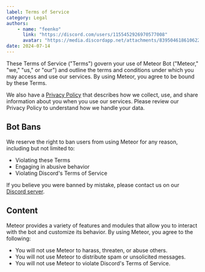 ```yaml
---
label: Terms of Service
category: Legal
authors:
    - name: "feenko"
      link: "https://discord.com/users/1155452926970577008"
      avatar: "https://media.discordapp.net/attachments/839504618610622564/1262703126704685096/avatar.png?ex=66978f6d&is=66963ded&hm=ab5798910e3aa842538adca1dc56f0b64c065357ea670097dcaddc509d7e2359&=&format=webp&quality=lossless&width=671&height=671"
date: 2024-07-14
---
```


These Terms of Service ("Terms") govern your use of Meteor Bot ("Meteor," "we," "us," or "our") and outline the terms and conditions under which you may access and use our services. By using Meteor, you agree to be bound by these Terms.

We also have a [Privacy Policy](privacy.md) that describes how we collect, use, and share information about you when you use our services. Please review our Privacy Policy to understand how we handle your data.

## Bot Bans

We reserve the right to ban users from using Meteor for any reason, including but not limited to:

- Violating these Terms
- Engaging in abusive behavior
- Violating Discord's Terms of Service

If you believe you were banned by mistake, please contact us on our [Discord server](https://discord.gg/fVhYe98YPu).

## Content

Meteor provides a variety of features and modules that allow you to interact with the bot and customize its behavior. By using Meteor, you agree to the following:

- You will not use Meteor to harass, threaten, or abuse others.
- You will not use Meteor to distribute spam or unsolicited messages.
- You will not use Meteor to violate Discord's Terms of Service.